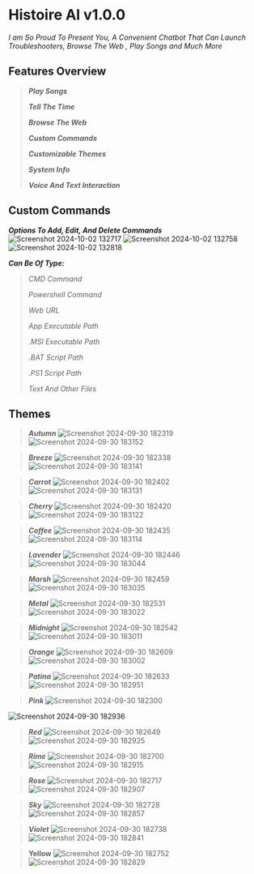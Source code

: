 # Histoire AI v1.0.0

_I am So Proud To Present You, A Convenient Chatbot That Can Launch Troubleshooters, Browse The Web , Play Songs and Much More_

## Features Overview
> ***Play Songs***
> 
> ***Tell The Time***
> 
> ***Browse The Web***
>
> ***Custom Commands***
> 
> ***Customizable Themes***
>
> ***System Info***
> 
> ***Voice And Text Interaction***
 
## Custom Commands
***Options To Add, Edit, And Delete Commands***
![Screenshot 2024-10-02 132717](https://github.com/user-attachments/assets/bf8e408f-e2c1-4533-ae56-8eacfeb7c945)
![Screenshot 2024-10-02 132758](https://github.com/user-attachments/assets/c19e42d1-ed60-4fe1-9502-60d439896d2c)
![Screenshot 2024-10-02 132818](https://github.com/user-attachments/assets/20b2b49b-9c1b-41fc-b84c-a013065edf60)

***Can Be Of Type:***
>_CMD Command_
>
>_Powershell Command_
>
>_Web URL_
>
>_App Executable Path_
>
>_.MSI Executable Path_
>
>_.BAT Script Path_
>
>_.PS1 Script Path_
>
>_Text And Other Files_
>
 
## Themes
>***Autumn***
![Screenshot 2024-09-30 182319](https://github.com/user-attachments/assets/540df9f3-c576-4f7e-95ae-09c8822bbf79)
![Screenshot 2024-09-30 183152](https://github.com/user-attachments/assets/708049a1-ce5a-4344-9282-48ce6b0f71ff)

>***Breeze***
![Screenshot 2024-09-30 182338](https://github.com/user-attachments/assets/55add7f7-c06b-4826-a3ba-6d6ae4d05842)
![Screenshot 2024-09-30 183141](https://github.com/user-attachments/assets/6bdca8ec-c470-454c-9f0f-546532439a3b)

>***Carrot***
![Screenshot 2024-09-30 182402](https://github.com/user-attachments/assets/9701d9a2-8976-437c-8046-6d15cd2aff0f)
![Screenshot 2024-09-30 183131](https://github.com/user-attachments/assets/d36e8c1a-fabc-45ef-8763-38a4d8028595)

>***Cherry***
![Screenshot 2024-09-30 182420](https://github.com/user-attachments/assets/87b2ccbc-5578-437a-b824-c21993d0fdbb)
![Screenshot 2024-09-30 183122](https://github.com/user-attachments/assets/2793a1d9-bb3e-44d1-ae23-6f4f4e89b5e8)

>***Coffee***
![Screenshot 2024-09-30 182435](https://github.com/user-attachments/assets/262c817e-8e89-4274-abd7-4c3669015f24)
![Screenshot 2024-09-30 183114](https://github.com/user-attachments/assets/a3da96f9-28a3-466f-b5de-25d83d46e85c)

>***Lavender***
![Screenshot 2024-09-30 182446](https://github.com/user-attachments/assets/9c201937-b9a0-43a2-a81f-67220a73d86a)
![Screenshot 2024-09-30 183044](https://github.com/user-attachments/assets/cecdce2a-cdd8-45a9-b804-70db1b2501fe)

>***Marsh***
![Screenshot 2024-09-30 182459](https://github.com/user-attachments/assets/231c613d-d3be-4639-94f7-d8084d273be6)
![Screenshot 2024-09-30 183035](https://github.com/user-attachments/assets/d33594af-459a-43dc-9b09-00d11f1ae55a)

>***Metal***
![Screenshot 2024-09-30 182531](https://github.com/user-attachments/assets/73c9ae53-e314-45ba-acb7-555424f6690d)
![Screenshot 2024-09-30 183022](https://github.com/user-attachments/assets/69a1019d-c105-4985-b6e4-b2f628b4e21c)

>***Midnight***
![Screenshot 2024-09-30 182542](https://github.com/user-attachments/assets/3721c616-44bf-4cc0-b153-7898793fced2)
![Screenshot 2024-09-30 183011](https://github.com/user-attachments/assets/00c74afd-2c84-4d10-afe1-cfe89e206e57)

>***Orange***
![Screenshot 2024-09-30 182609](https://github.com/user-attachments/assets/4b4cd657-3855-430d-85e8-9585a7c09440)
![Screenshot 2024-09-30 183002](https://github.com/user-attachments/assets/013233dd-904a-4f7b-8dbc-e7dd07ef1aa4)

>***Patina***
![Screenshot 2024-09-30 182633](https://github.com/user-attachments/assets/6c32b49e-e3d1-4d33-a421-75be69ca4fef)
![Screenshot 2024-09-30 182951](https://github.com/user-attachments/assets/0b4d9d6c-c8ff-4c4f-b799-68ab9b525d35)

>***Pink***
![Screenshot 2024-09-30 182300](https://github.com/user-attachments/assets/27c85904-fb6b-497e-bffe-6e46efd6964b)

![Screenshot 2024-09-30 182936](https://github.com/user-attachments/assets/f969064c-2ae9-479e-a9e5-3c7e6e016de8)

>***Red***
![Screenshot 2024-09-30 182649](https://github.com/user-attachments/assets/3e4d5dcc-66d9-45cb-8b1b-18dc727c2e33)
![Screenshot 2024-09-30 182925](https://github.com/user-attachments/assets/b5fc3b67-96e9-4ecc-b99b-cee75872ec27)

>***Rime***
![Screenshot 2024-09-30 182700](https://github.com/user-attachments/assets/4b94c867-aaea-4f2d-8f64-ca04cec9e92a)
![Screenshot 2024-09-30 182915](https://github.com/user-attachments/assets/04d860de-7dba-43c0-9673-5484c4a68647)

>***Rose***
![Screenshot 2024-09-30 182717](https://github.com/user-attachments/assets/45861cd0-63e5-4e5f-b7ba-c0f34f4d2dae)
![Screenshot 2024-09-30 182907](https://github.com/user-attachments/assets/6a633ba9-10b8-4cbf-8acc-9296fda6fd25)

>***Sky***
![Screenshot 2024-09-30 182728](https://github.com/user-attachments/assets/96d83995-5de7-4736-9736-2de5bdc066cd)
![Screenshot 2024-09-30 182857](https://github.com/user-attachments/assets/4c0c9c27-9590-4e19-a5ef-8faa6e00a104)

>***Violet***
![Screenshot 2024-09-30 182738](https://github.com/user-attachments/assets/d7771e64-872b-4b74-9545-50fce4951aa2)
![Screenshot 2024-09-30 182841](https://github.com/user-attachments/assets/fa71c19c-b9fa-4178-9ba1-c6e07cfa36e9)

>**Yellow**
![Screenshot 2024-09-30 182752](https://github.com/user-attachments/assets/3a3f43f4-2794-4e7a-bd8a-bf169ae1da0f)
![Screenshot 2024-09-30 182829](https://github.com/user-attachments/assets/abc72a3f-61b9-4b81-bde4-98f106f777f6)


